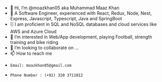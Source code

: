 - 👋 Hi, I’m @moazkhan05 aka Muhammad Maaz Khan
- 🌱 A Software Engineer, experienced with React, Redux, Node, Nest, Express, Javascript, Typescript, Java and SpringBoot
- 🗄️ I am proficient in SQL and NoSQL databases and cloud services like AWS and Azure Cloud 
- 👀 I’m interested in Web/App development, playing Football, strength training and bike riding
- 💞️ I’m looking to collaborate on ...
- 📫 How to reach me 
-     Email: moazkhan05@gmail.com
-     Phone Number : (+92) 320 3711012

<!---
moazkhan05/moazkhan05 is a ✨ special ✨ repository because its `README.md` (this file) appears on your GitHub profile.
You can click the Preview link to take a look at your changes.
--->
